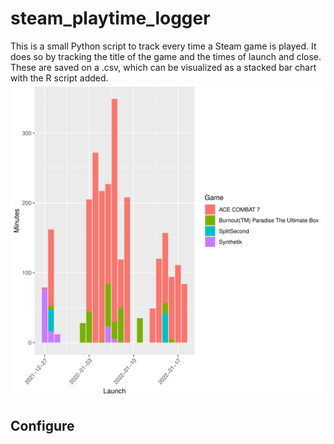 # steam_playtime_logger
This is a small Python script to track every time a Steam game is played. It does so by tracking the title of the game and the times of launch and close. These are saved on a .csv, which can be visualized as a stacked bar chart with the R script added. 
![bar_chart](exit.png)

## Configure

